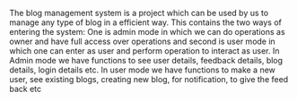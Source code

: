 The blog management system is a project which can
be used by us to manage any type of blog in a
efficient way.
This contains the two ways of entering the system:
One is admin mode in which we can do operations as
owner and have full access over operations and
second is user mode in which one can enter as user
and perform operation to interact as user.
In Admin mode we have functions to see user details,
feedback details, blog details, login details etc.
In user mode we have functions to make a new user,
see existing blogs, creating new blog, for
notification, to give the feed back etc
